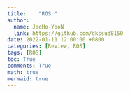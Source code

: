 ```yaml
---
title:    "ROS "
author:
  name: JaeHo-YooN
  link: https://github.com/dkssud8150
date: 2022-01-11 12:00:00 +0800
categories: [Review, ROS]
tags: [ROS]
toc: True
comments: True
math: true
mermaid: true
---
```




